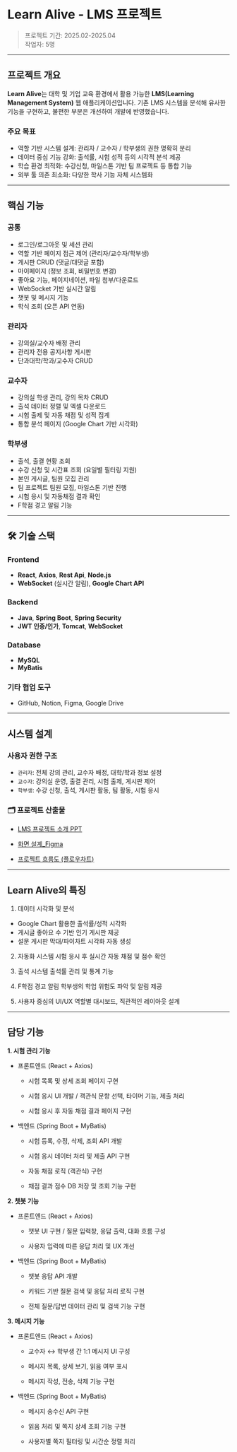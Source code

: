 # Learn Alive - LMS 프로젝트

> 프로젝트 기간: 2025.02-2025.04  
> 작업자: 5명

---

## 프로젝트 개요

**Learn Alive**는 대학 및 기업 교육 환경에서 활용 가능한 **LMS(Learning Management System)** 웹 애플리케이션입니다.
기존 LMS 시스템을 분석해 유사한 기능을 구현하고, 불편한 부분은 개선하여 개발에 반영했습니다. 

### 주요 목표

- 역할 기반 시스템 설계: 관리자 / 교수자 / 학부생의 권한 명확히 분리
- 데이터 중심 기능 강화: 출석률, 시험 성적 등의 시각적 분석 제공
- 학습 환경 최적화: 수강신청, 마일스톤 기반 팀 프로젝트 등 통합 기능
- 외부 툴 의존 최소화: 다양한 학사 기능 자체 시스템화
  
---

## 핵심 기능

### 공통
- 로그인/로그아웃 및 세션 관리
- 역할 기반 페이지 접근 제어 (관리자/교수자/학부생)
- 게시판 CRUD (댓글/대댓글 포함)
- 마이페이지 (정보 조회, 비밀번호 변경)
- 좋아요 기능, 페이지네이션, 파일 첨부/다운로드
- WebSocket 기반 실시간 알림
- 챗봇 및 메시지 기능
- 학식 조회 (오픈 API 연동)

### 관리자
- 강의실/교수자 배정 관리
- 관리자 전용 공지사항 게시판
- 단과대학/학과/교수자 CRUD

### 교수자
- 강의실 학생 관리, 강의 목차 CRUD
- 출석 데이터 정렬 및 엑셀 다운로드
- 시험 출제 및 자동 채점 및 성적 집계
- 통합 분석 페이지 (Google Chart 기반 시각화)

### 학부생
- 출석, 출결 현황 조회
- 수강 신청 및 시간표 조회 (요일별 필터링 지원)
- 본인 게시글, 팀원 모집 관리
- 팀 프로젝트 팀원 모집, 마일스톤 기반 진행
- 시험 응시 및 자동채점 결과 확인
- F학점 경고 알림 기능

---

## 🛠 기술 스택

### Frontend
- **React**, **Axios**, **Rest Api**, **Node.js**
- **WebSocket** (실시간 알림), **Google Chart API**

### Backend
- **Java**, **Spring Boot**, **Spring Security**
- **JWT 인증/인가**, **Tomcat**, **WebSocket**

### Database
- **MySQL**
- **MyBatis**

### 기타 협업 도구
- GitHub, Notion, Figma, Google Drive

---

## 시스템 설계

### 사용자 권한 구조
- `관리자`: 전체 강의 관리, 교수자 배정, 대학/학과 정보 설정
- `교수자`: 강의실 운영, 출결 관리, 시험 출제, 게시판 제어
- `학부생`: 수강 신청, 출석, 게시판 활동, 팀 활동, 시험 응시

### 🗂️ 프로젝트 산출물

- [LMS 프로젝트 소개 PPT](https://github.com/nari27/LearnAliveLMS/blob/main/docs/LMS%20%E1%84%91%E1%85%B3%E1%84%85%E1%85%A9%E1%84%8C%E1%85%A6%E1%86%A8%E1%84%90%E1%85%B3%20%E1%84%89%E1%85%A9%E1%84%80%E1%85%A2.pdf)

- [화면 설계_Figma](https://www.figma.com/design/WOBNLCfkcLOltITfUSnO3Z/LearnAliveLMS?node-id=0-1&p=f&t=uMVc2Jh6Jd0fBcZK-0)

- [프로젝트 흐름도 (플로우차트)](https://github.com/nari27/LearnAliveLMS/blob/main/docs/Flow%20Chart(%E1%84%92%E1%85%B3%E1%84%85%E1%85%B3%E1%86%B7%E1%84%83%E1%85%A9).pdf)

---

## Learn Alive의 특징

1. 데이터 시각화 및 분석
- Google Chart 활용한 출석률/성적 시각화
- 게시글 좋아요 수 기반 인기 게시판 제공
- 설문 게시판 막대/파이차트 시각화 자동 생성

2. 자동화 시스템
시험 응시 후 실시간 자동 채점 및 점수 확인

3. 출석 시스템
출석률 관리 및 통계 기능 

4. F학점 경고 알림
학부생의 학업 위험도 파악 및 알림 제공

5. 사용자 중심의 UI/UX
역할별 대시보드, 직관적인 레이아웃 설계

---

## 담당 기능

**1. 시험 관리 기능**
 - 프론트엔드 (React + Axios)

    - 시험 목록 및 상세 조회 페이지 구현

    - 시험 응시 UI 개발 / 객관식 문항 선택, 타이머 기능, 제출 처리

    - 시험 응시 후 자동 채점 결과 페이지 구현

 - 백엔드 (Spring Boot + MyBatis)

    - 시험 등록, 수정, 삭제, 조회 API 개발
      
    - 시험 응시 데이터 처리 및 제출 API 구현
      
    - 자동 채점 로직 (객관식) 구현
     
    - 채점 결과 점수 DB 저장 및 조회 기능 구현
      
**2. 챗봇 기능**
 - 프론트엔드 (React + Axios)

    - 챗봇 UI 구현 / 질문 입력창, 응답 출력, 대화 흐름 구성

    - 사용자 입력에 따른 응답 처리 및 UX 개선
      
 - 백엔드 (Spring Boot + MyBatis)

    - 챗봇 응답 API 개발

    - 키워드 기반 질문 검색 및 응답 처리 로직 구현
    
    - 전체 질문/답변 데이터 관리 및 검색 기능 구현 

**3. 메시지 기능**
 - 프론트엔드  (React + Axios)

    - 교수자 ↔ 학부생 간 1:1 메시지 UI 구성

    - 메시지 목록, 상세 보기, 읽음 여부 표시
    
    - 메시지 작성, 전송, 삭제 기능 구현

 - 백엔드 (Spring Boot + MyBatis)

    - 메시지 송수신 API 구현
      
    - 읽음 처리 및 쪽지 상세 조회 기능 구현
  
    - 사용자별 쪽지 필터링 및 시간순 정렬 처리
